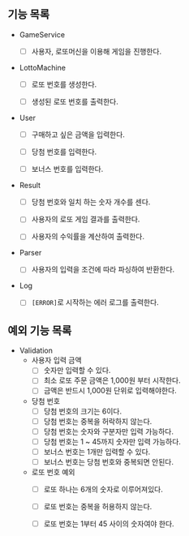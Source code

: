 ## 기능 목록
- GameService
  - [ ] 사용자, 로또머신을 이용해 게임을 진행한다.
  

- LottoMachine
  - [ ] 로또 번호를 생성한다.
  - [ ] 생성된 로또 번호를 출력한다.

  
- User
  -[ ] 구매하고 싶은 금액을 입력한다.
  -[ ] 당첨 번호를 입력한다.
  -[ ] 보너스 번호를 입력한다.


- Result
  - [ ] 당첨 번호와 일치 하는 숫자 개수를 센다.
  - [ ] 사용자의 로또 게임 결과를 출력한다.
  - [ ] 사용자의 수익률을 계산하여 출력한다.


- Parser
  - [ ] 사용자의 입력을 조건에 따라 파싱하여 반환한다.


- Log
  - [ ] `[ERROR]`로 시작하는 에러 로그를 출력한다.


## 예외 기능 목록
- Validation
  - 사용자 입력 금액
    - [ ] 숫자만 입력할 수 있다. 
    - [ ] 최소 로또 주문 금액은 1,000원 부터 시작한다.
    - [ ] 금액은 반드시 1,000원 단위로 입력해야한다.
    
  - 당첨 번호
    - [ ] 당첨 번호의 크기는 6이다.
    - [ ] 당첨 번호는 중복을 허락하지 않는다.
    - [ ] 당첨 번호는 숫자와 구분자만 입력 가능하다.
    - [ ] 당첨 번호는 1 ~ 45까지 숫자만 입력 가능하다.
    - [ ] 보너스 번호는 1개만 입력할 수 있다.
    - [ ] 보너스 번호는 당첨 번호와 중복되면 안된다.
    
  - 로또 번호 예외
    - [ ] 로또 하나는 6개의 숫자로 이루어져있다. 
    - [ ] 로또 번호는 중복을 허용하지 않는다.
    - [ ] 로또 번호는 1부터 45 사이의 숫자여야 한다.
    
  
